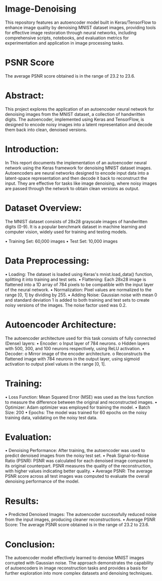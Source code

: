 # Image-Denoising
This repository features an autoencoder model built in Keras/TensorFlow to enhance image quality by denoising MNIST dataset images, providing tools for effective image restoration through neural networks, including comprehensive scripts, notebooks, and evaluation metrics for experimentation and application in image processing tasks.

# PSNR Score
 The average PSNR score obtained is in the range of 23.2 to 23.6.

# Abstract:
This project explores the application of an autoencoder neural network for denoising images from the MNIST dataset, a collection of handwritten digits. The autoencoder, implemented using Keras and TensorFlow, is designed to encode noisy images into a latent representation and decode them back into clean, denoised versions.

# Introduction:

In This report documents the implementation of an autoencoder neural network using the Keras framework for denoising MNIST dataset images. Autoencoders are neural networks designed to encode input data into a latent-space representation and then decode it back to reconstruct the input. They are effective for tasks like image denoising, where noisy images are passed through the network to obtain clean versions as output.


# Dataset Overview:

 The MNIST dataset consists of 28x28 grayscale images of handwritten digits (0-9). It is a popular benchmark dataset in machine learning and computer vision, widely used for training and testing models.

•	Training Set: 60,000 images
•	Test Set: 10,000 images

# Data Preprocessing:

•	Loading: The dataset is loaded using Keras's mnist.load_data() function, splitting it into training and test sets.
•	Flattening: Each 28x28 image is flattened into a 1D array of 784 pixels to be compatible with the input layer of the neural network.
•	Normalization: Pixel values are normalized to the range [0, 1] by dividing by 255.
•	Adding Noise: Gaussian noise with mean 0 and standard deviation 1 is added to both training and test sets to create noisy versions of the images. The noise factor used was 0.2.

# Autoencoder Architecture:

The autoencoder architecture used for this task consists of fully connected (Dense) layers:
•	Encoder:
o	Input layer of 784 neurons.
o	Hidden layers with 500, 300, and 100 neurons respectively, using ReLU activation.
•	Decoder:
o	Mirror image of the encoder architecture.
o	Reconstructs the flattened image with 784 neurons in the output layer, using sigmoid activation to output pixel values in the range [0, 1].
 

# Training:
•	Loss Function: Mean Squared Error (MSE) was used as the loss function to measure the difference between the original and reconstructed images.
•	Optimizer: Adam optimizer was employed for training the model.
•	Batch Size: 200
•	Epochs: The model was trained for 60 epochs on the noisy training data, validating on the noisy test data.

# Evaluation:
•	Denoising Performance: After training, the autoencoder was used to predict denoised images from the noisy test set.
•	Peak Signal-to-Noise Ratio (PSNR): PSNR was calculated for each denoised image compared to its original counterpart. PSNR measures the quality of the reconstruction, with higher values indicating better quality.
•	Average PSNR: The average PSNR score across all test images was computed to evaluate the overall denoising performance of the model.

# Results:
•	Predicted Denoised Images: The autoencoder successfully reduced noise from the input images, producing cleaner reconstructions.
•	Average PSNR Score: The average PSNR score obtained is in the range of 23.2 to 23.6.

# Conclusion:

The autoencoder model effectively learned to denoise MNIST images corrupted with Gaussian noise. The approach demonstrates the capability of autoencoders in image reconstruction tasks and provides a basis for further exploration into more complex datasets and denoising techniques.

